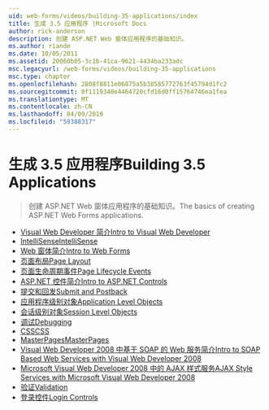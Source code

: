 ```yaml
---
uid: web-forms/videos/building-35-applications/index
title: 生成 3.5 应用程序 |Microsoft Docs
author: rick-anderson
description: 创建 ASP.NET Web 窗体应用程序的基础知识。
ms.author: riande
ms.date: 10/05/2011
ms.assetid: 20060b05-3c1b-41ca-9621-4434ba233adc
msc.legacyurl: /web-forms/videos/building-35-applications
msc.type: chapter
ms.openlocfilehash: 2808f8811e06875a5b38585772763f45794d1fc2
ms.sourcegitcommit: 0f1119340e4464720cfd16d0ff15764746ea1fea
ms.translationtype: MT
ms.contentlocale: zh-CN
ms.lasthandoff: 04/09/2019
ms.locfileid: "59388317"
---
```

# <a name="building-35-applications"></a><span data-ttu-id="c8fdd-103">生成 3.5 应用程序</span><span class="sxs-lookup"><span data-stu-id="c8fdd-103">Building 3.5 Applications</span></span>

> <span data-ttu-id="c8fdd-104">创建 ASP.NET Web 窗体应用程序的基础知识。</span><span class="sxs-lookup"><span data-stu-id="c8fdd-104">The basics of creating ASP.NET Web Forms applications.</span></span>


- [<span data-ttu-id="c8fdd-105">Visual Web Developer 简介</span><span class="sxs-lookup"><span data-stu-id="c8fdd-105">Intro to Visual Web Developer</span></span>](intro-to-visual-web-developer.md)
- [<span data-ttu-id="c8fdd-106">IntelliSense</span><span class="sxs-lookup"><span data-stu-id="c8fdd-106">IntelliSense</span></span>](intellisense.md)
- [<span data-ttu-id="c8fdd-107">Web 窗体简介</span><span class="sxs-lookup"><span data-stu-id="c8fdd-107">Intro to Web Forms</span></span>](intro-to-web-forms.md)
- [<span data-ttu-id="c8fdd-108">页面布局</span><span class="sxs-lookup"><span data-stu-id="c8fdd-108">Page Layout</span></span>](page-layout.md)
- [<span data-ttu-id="c8fdd-109">页面生命周期事件</span><span class="sxs-lookup"><span data-stu-id="c8fdd-109">Page Lifecycle Events</span></span>](page-lifecycle-events.md)
- [<span data-ttu-id="c8fdd-110">ASP.NET 控件简介</span><span class="sxs-lookup"><span data-stu-id="c8fdd-110">Intro to ASP.NET Controls</span></span>](intro-to-aspnet-controls.md)
- [<span data-ttu-id="c8fdd-111">提交和回发</span><span class="sxs-lookup"><span data-stu-id="c8fdd-111">Submit and Postback</span></span>](submit-and-postback.md)
- [<span data-ttu-id="c8fdd-112">应用程序级别对象</span><span class="sxs-lookup"><span data-stu-id="c8fdd-112">Application Level Objects</span></span>](application-level-objects.md)
- [<span data-ttu-id="c8fdd-113">会话级别对象</span><span class="sxs-lookup"><span data-stu-id="c8fdd-113">Session Level Objects</span></span>](session-level-objects.md)
- [<span data-ttu-id="c8fdd-114">调试</span><span class="sxs-lookup"><span data-stu-id="c8fdd-114">Debugging</span></span>](debugging.md)
- [<span data-ttu-id="c8fdd-115">CSS</span><span class="sxs-lookup"><span data-stu-id="c8fdd-115">CSS</span></span>](css.md)
- [<span data-ttu-id="c8fdd-116">MasterPages</span><span class="sxs-lookup"><span data-stu-id="c8fdd-116">MasterPages</span></span>](masterpages.md)
- [<span data-ttu-id="c8fdd-117">Visual Web Developer 2008 中基于 SOAP 的 Web 服务简介</span><span class="sxs-lookup"><span data-stu-id="c8fdd-117">Intro to SOAP Based Web Services with Visual Web Developer 2008</span></span>](an-introduction-to-soap-based-web-services-with-visual-web-developer-2008.md)
- [<span data-ttu-id="c8fdd-118">Microsoft Visual Web Developer 2008 中的 AJAX 样式服务</span><span class="sxs-lookup"><span data-stu-id="c8fdd-118">AJAX Style Services with Microsoft Visual Web Developer 2008</span></span>](ajax-style-services-with-microsoft-visual-web-developer-2008.md)
- [<span data-ttu-id="c8fdd-119">验证</span><span class="sxs-lookup"><span data-stu-id="c8fdd-119">Validation</span></span>](validation.md)
- [<span data-ttu-id="c8fdd-120">登录控件</span><span class="sxs-lookup"><span data-stu-id="c8fdd-120">Login Controls</span></span>](login-controls.md)
